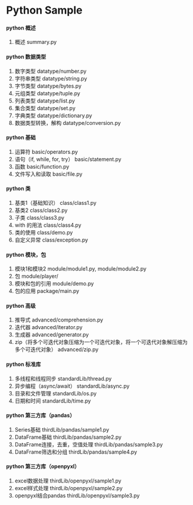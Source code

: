 ﻿# Python Sample


#### python 概述
1. 概述 summary.py

#### python 数据类型
1. 数字类型 datatype/number.py
2. 字符串类型 datatype/string.py
3. 字节类型 datatype/bytes.py
4. 元组类型 datatype/tuple.py
5. 列表类型 datatype/list.py
6. 集合类型 datatype/set.py
7. 字典类型 datatype/dictionary.py
8. 数据类型转换，解构 datatype/conversion.py

#### python 基础
1. 运算符 basic/operators.py
2. 语句（if, while, for, try） basic/statement.py
3. 函数 basic/function.py
4. 文件写入和读取 basic/file.py

#### python 类
1. 基类1（基础知识） class/class1.py
2. 基类2 class/class2.py
3. 子类 class/class3.py
4. with 的用法 class/class4.py
5. 类的使用 class/demo.py
6. 自定义异常 class/exception.py

#### python 模块，包
1. 模块1和模块2 module/module1.py, module/module2.py
2. 包 module/player/
3. 模块和包的引用 module/demo.py
4. 包的应用 package/main.py

#### python 高级
1. 推导式 advanced/comprehension.py
2. 迭代器 advanced/iterator.py
3. 生成器 advanced/generator.py
4. zip（将多个可迭代对象压缩为一个可迭代对象，将一个可迭代对象解压缩为多个可迭代对象） advanced/zip.py

#### python 标准库
1. 多线程和线程同步 standardLib/thread.py
2. 异步编程（async/await） standardLib/async.py
3. 目录和文件管理 standardLib/os.py
4. 日期和时间 standardLib/time.py

#### python 第三方库（pandas）
1. Series基础 thirdLib/pandas/sample1.py
2. DataFrame基础 thirdLib/pandas/sample2.py
3. DataFrame连接，去重，空值处理 thirdLib/pandas/sample3.py
4. DataFrame筛选和分组 thirdLib/pandas/sample4.py

#### python 第三方库（openpyxl）
1. excel数据处理 thirdLib/openpyxl/sample1.py
2. excel样式处理 thirdLib/openpyxl/sample2.py
3. openpyxl结合pandas thirdLib/openpyxl/sample3.py